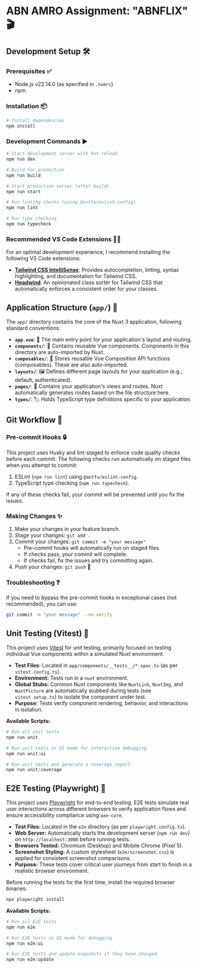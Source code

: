 # ABN AMRO Assignment: "ABNFLIX" 🎬

## Development Setup 🛠️

### Prerequisites ✅

- Node.js v22.14.0 (as specified in `.nvmrc`)
- npm

### Installation 📦

```bash
# Install dependencies
npm install
```

### Development Commands ▶️

```bash
# Start development server with hot-reload
npm run dev

# Build for production
npm run build

# Start production server (after build)
npm run start

# Run linting checks (using @antfu/eslint-config)
npm run lint

# Run type checking
npm run typecheck
```

### Recommended VS Code Extensions 🧑‍💻

For an optimal development experience, I recommend installing the following VS Code extensions:

- **[Tailwind CSS IntelliSense](https://marketplace.visualstudio.com/items?itemName=bradlc.vscode-tailwindcss)**: Provides autocompletion, linting, syntax highlighting, and documentation for Tailwind CSS.
- **[Headwind](https://marketplace.visualstudio.com/items?itemName=heybourn.headwind)**: An opinionated class sorter for Tailwind CSS that automatically enforces a consistent order for your classes.

## Application Structure (`app/`) 📁

The `app/` directory contains the core of the Nuxt 3 application, following standard conventions:

- **`app.vue`**: 🚪 The main entry point for your application's layout and routing.
- **`components/`**: 🧱 Contains reusable Vue components. Components in this directory are auto-imported by Nuxt.
- **`composables/`**: 🎣 Stores reusable Vue Composition API functions (composables). These are also auto-imported.
- **`layouts/`**: 🖼️ Defines different page layouts for your application (e.g., default, authenticated).
- **`pages/`**: 📄 Contains your application's views and routes. Nuxt automatically generates routes based on the file structure here.
- **`types/`**: 🏷️ Holds TypeScript type definitions specific to your application.

## Git Workflow 🔄

### Pre-commit Hooks 🔒

This project uses Husky and lint-staged to enforce code quality checks before each commit. The following checks run automatically on staged files when you attempt to commit:

1.  ESLint (`npm run lint`) using `@antfu/eslint-config`.
2.  TypeScript type checking (`npm run typecheck`).

If any of these checks fail, your commit will be prevented until you fix the issues.

### Making Changes ✨

1.  Make your changes in your feature branch.
2.  Stage your changes: `git add .`
3.  Commit your changes: `git commit -m "your message"`
    - Pre-commit hooks will automatically run on staged files.
    - If checks pass, your commit will complete.
    - If checks fail, fix the issues and try committing again.
4.  Push your changes: `git push` 🚀

### Troubleshooting ❓

If you need to bypass the pre-commit hooks in exceptional cases (not recommended), you can use:

```bash
git commit -m "your message" --no-verify
```

## Unit Testing (Vitest) 🧪

This project uses [Vitest](https://vitest.dev/) for unit testing, primarily focused on testing individual Vue components within a simulated Nuxt environment.

- **Test Files:** Located in `app/components/__tests__/*.spec.ts` (as per `vitest.config.ts`).
- **Environment:** Tests run in a `nuxt` environment.
- **Global Stubs:** Common Nuxt components like `NuxtLink`, `NuxtImg`, and `NuxtPicture` are automatically stubbed during tests (see `vitest.setup.ts`) to isolate the component under test.
- **Purpose:** Tests verify component rendering, behavior, and interactions in isolation.

**Available Scripts:**

```bash
# Run all unit tests
npm run unit

# Run unit tests in UI mode for interactive debugging
npm run unit:ui

# Run unit tests and generate a coverage report
npm run unit:coverage
```

## E2E Testing (Playwright) 🤖

This project uses [Playwright](https://playwright.dev/) for end-to-end testing. E2E tests simulate real user interactions across different browsers to verify application flows and ensure accessibility compliance using `axe-core`.

- **Test Files:** Located in the `e2e` directory (as per `playwright.config.ts`).
- **Web Server:** Automatically starts the development server (`npm run dev`) on `http://localhost:3000` before running tests.
- **Browsers Tested:** Chromium (Desktop) and Mobile Chrome (Pixel 5).
- **Screenshot Styling:** A custom stylesheet (`e2e/screenshot.css`) is applied for consistent screenshot comparisons.
- **Purpose:** These tests cover critical user journeys from start to finish in a realistic browser environment.

Before running the tests for the first time, install the required browser binaries:

```bash
npx playwright install
```

**Available Scripts:**

```bash
# Run all E2E tests
npm run e2e

# Run E2E tests in UI mode for debugging
npm run e2e:ui

# Run E2E tests and update snapshots if they have changed
npm run e2e:update
```
